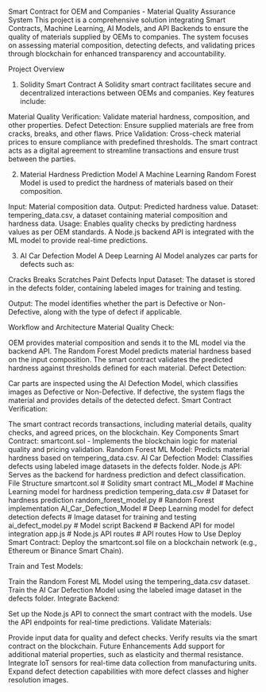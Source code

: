 Smart Contract for OEM and Companies - Material Quality Assurance System
This project is a comprehensive solution integrating Smart Contracts, Machine Learning, AI Models, and API Backends to ensure the quality of materials supplied by OEMs to companies. The system focuses on assessing material composition, detecting defects, and validating prices through blockchain for enhanced transparency and accountability.

Project Overview
1. Solidity Smart Contract
A Solidity smart contract facilitates secure and decentralized interactions between OEMs and companies. Key features include:

Material Quality Verification: Validate material hardness, composition, and other properties.
Defect Detection: Ensure supplied materials are free from cracks, breaks, and other flaws.
Price Validation: Cross-check material prices to ensure compliance with predefined thresholds.
The smart contract acts as a digital agreement to streamline transactions and ensure trust between the parties.

2. Material Hardness Prediction Model
A Machine Learning Random Forest Model is used to predict the hardness of materials based on their composition.

Input: Material composition data.
Output: Predicted hardness value.
Dataset: tempering_data.csv, a dataset containing material composition and hardness data.
Usage: Enables quality checks by predicting hardness values as per OEM standards.
A Node.js backend API is integrated with the ML model to provide real-time predictions.

3. AI Car Defection Model
A Deep Learning AI Model analyzes car parts for defects such as:

Cracks
Breaks
Scratches
Paint Defects
Input Dataset: The dataset is stored in the defects folder, containing labeled images for training and testing.

Output: The model identifies whether the part is Defective or Non-Defective, along with the type of defect if applicable.

Workflow and Architecture
Material Quality Check:

OEM provides material composition and sends it to the ML model via the backend API.
The Random Forest Model predicts material hardness based on the input composition.
The smart contract validates the predicted hardness against thresholds defined for each material.
Defect Detection:

Car parts are inspected using the AI Defection Model, which classifies images as Defective or Non-Defective.
If defective, the system flags the material and provides details of the detected defect.
Smart Contract Verification:

The smart contract records transactions, including material details, quality checks, and agreed prices, on the blockchain.
Key Components
Smart Contract: smartcont.sol - Implements the blockchain logic for material quality and pricing validation.
Random Forest ML Model: Predicts material hardness based on tempering_data.csv.
AI Car Defection Model: Classifies defects using labeled image datasets in the defects folder.
Node.js API: Serves as the backend for hardness prediction and defect classification.
File Structure
smartcont.sol             # Solidity smart contract
ML_Model                  # Machine Learning model for hardness prediction
 tempering_data.csv    # Dataset for hardness prediction
 random_forest_model.py # Random Forest implementation
AI_Car_Defection_Model    # Deep Learning model for defect detection
  defects               # Image dataset for training and testing
  ai_defect_model.py    # Model script
  Backend                   # Backend API for model integration
   app.js                # Node.js API
   routes                # API routes
How to Use
Deploy Smart Contract:
Deploy the smartcont.sol file on a blockchain network (e.g., Ethereum or Binance Smart Chain).

Train and Test Models:

Train the Random Forest ML Model using the tempering_data.csv dataset.
Train the AI Car Defection Model using the labeled image dataset in the defects folder.
Integrate Backend:

Set up the Node.js API to connect the smart contract with the models.
Use the API endpoints for real-time predictions.
Validate Materials:

Provide input data for quality and defect checks.
Verify results via the smart contract on the blockchain.
Future Enhancements
Add support for additional material properties, such as elasticity and thermal resistance.
Integrate IoT sensors for real-time data collection from manufacturing units.
Expand defect detection capabilities with more defect classes and higher resolution images.
